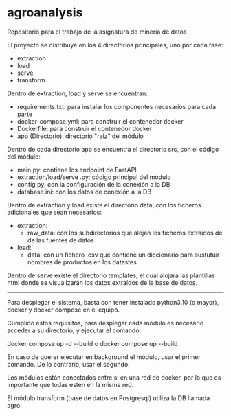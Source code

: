 # agroanalysis
Repositorio para el trabajo de la asignatura de minería de datos

El proyecto se distribuye en los 4 directorios principales, uno por cada fase:
- extraction
- load
- serve
- transform

Dentro de extraction, load y serve se encuentran:
- requirements.txt: para instalar los componentes necesarios para cada parte
- docker-compose.yml: para construir el contenedor docker
- Dockerfile: para construir el contenedor docker
- app (Directorio): directorio "raíz" del módulo

Dentro de cada directorio app se encuentra el directorio src, con el código
del módulo:
- main.py: contiene los endpoint de FastAPI
- extraction/load/serve .py: código principal del módulo
- config.py: con la configuración de la conexión a la DB
- database.ini: con los datos de conexión a la DB

Dentro de extraction y load existe el directorio data, con los ficheros
adicionales que sean necesarios:
- extraction:
    - raw_data: con los subdirectorios que alojan los ficheros extraídos de
                    de las fuentes de datos
- load:
    - data: con un fichero .csv que contiene un diccionario para sustutuir
                nombres de productos en los datastes

Dentro de serve existe el directorio templates, el cual alojará las plantillas
html donde se visualizarán los datos extraídos de la base de datos.

---

Para desplegar el sistema, basta con tener instalado python3.10 (o mayor),
docker y docker compose en el equipo.

Cumplido estos requisitos, para desplegar cada módulo es necesario acceder
a su directorio, y ejecutar el comando:

docker compose up -d --build
    o
docker compose up --build

En caso de querer ejecutar en background el módulo, usar el primer comando.
De lo contrario, usar el segundo.

Los módulos están conectados entre sí en una red de docker, por lo que es
importante que todas estén en la misma red.

El módulo transform (base de datos en Postgresql) utiliza la DB llamada agro.
